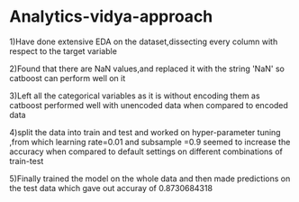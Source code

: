 # Analytics-vidya-approach
1)Have done extensive EDA on the dataset,dissecting every column with respect to the target variable

2)Found that there are NaN values,and replaced it with the string 'NaN' so catboost can perform well on it

3)Left all the categorical variables as it is without encoding them as catboost performed well with unencoded data when compared to encoded data

4)split the data into train and test and worked on hyper-parameter tuning ,from which learning rate=0.01 and subsample =0.9 seemed to increase 
the accuracy when compared to default settings on different combinations of train-test

5)Finally trained the model on the whole data and then made predictions on the test data which gave out accuray of 0.8730684318
